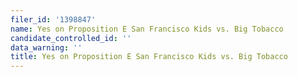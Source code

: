 ```yaml
---
filer_id: '1398847'
name: Yes on Proposition E San Francisco Kids vs. Big Tobacco
candidate_controlled_id: ''
data_warning: ''
title: Yes on Proposition E San Francisco Kids vs. Big Tobacco
---
```

